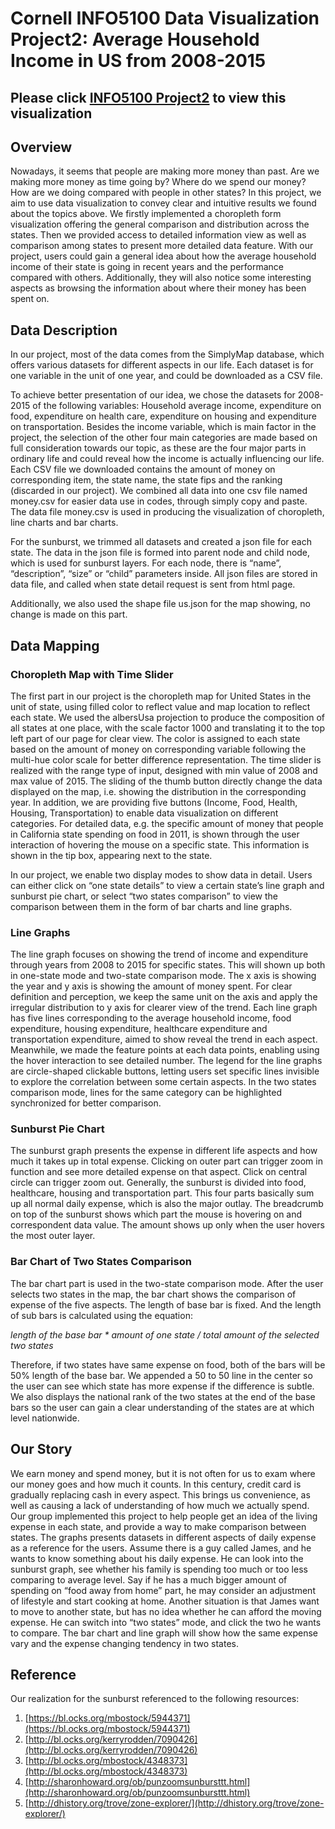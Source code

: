 # Cornell INFO5100 Data Visualization Project2: Average Household Income in US from 2008-2015

## Please click [INFO5100 Project2](https://baoyue.github.io/INFO5100Project2/index.html) to view this visualization

## Overview

Nowadays, it seems that people are making more money than past. Are we making more money
as time going by? Where do we spend our money? How are we doing compared with people in
other states? In this project, we aim to use data visualization to convey clear and intuitive results
we found about the topics above. We firstly implemented a choropleth form visualization
offering the general comparison and distribution across the states. Then we provided access to
detailed information view as well as comparison among states to present more detailed data
feature. With our project, users could gain a general idea about how the average household
income of their state is going in recent years and the performance compared with others.
Additionally, they will also notice some interesting aspects as browsing the information about
where their money has been spent on.

## Data Description

In our project, most of the data comes from the SimplyMap database, which offers various
datasets for different aspects in our life. Each dataset is for one variable in the unit of one year,
and could be downloaded as a CSV file.

To achieve better presentation of our idea, we chose the datasets for 2008-2015 of the following
variables: Household average income, expenditure on food, expenditure on health care,
expenditure on housing and expenditure on transportation. Besides the income variable, which is
main factor in the project, the selection of the other four main categories are made based on full
consideration towards our topic, as these are the four major parts in ordinary life and could
reveal how the income is actually influencing our life. Each CSV file we downloaded contains
the amount of money on corresponding item, the state name, the state fips and the ranking
(discarded in our project). We combined all data into one csv file named money.csv for easier
data use in codes, through simply copy and paste. The data file money.csv is used in producing
the visualization of choropleth, line charts and bar charts.

For the sunburst, we trimmed all datasets and created a json file for each state. The data in the
json file is formed into parent node and child node, which is used for sunburst layers. For each
node, there is “name”, “description”, “size” or “child” parameters inside. All json files are stored
in data file, and called when state detail request is sent from html page.

Additionally, we also used the shape file us.json for the map showing, no change is made on this part.

## Data Mapping

### Choropleth Map with Time Slider
The first part in our project is the choropleth map for United States in the unit of state, using
filled color to reflect value and map location to reflect each state. We used the albersUsa
projection to produce the composition of all states at one place, with the scale factor 1000 and
translating it to the top left part of our page for clear view. The color is assigned to each state
based on the amount of money on corresponding variable following the multi-hue color scale for
better difference representation. The time slider is realized with the range type of input, designed
with min value of 2008 and max value of 2015. The sliding of the thumb button directly change
the data displayed on the map, i.e. showing the distribution in the corresponding year. In addition,
we are providing five buttons (Income, Food, Health, Housing, Transportation) to enable data
visualization on different categories. For detailed data, e.g. the specific amount of money that
people in California state spending on food in 2011, is shown through the user interaction of
hovering the mouse on a specific state. This information is shown in the tip box, appearing next
to the state.

In our project, we enable two display modes to show data in detail. Users can either click on
“one state details” to view a certain state’s line graph and sunburst pie chart, or select “two states
comparison” to view the comparison between them in the form of bar charts and line graphs.

### Line Graphs
The line graph focuses on showing the trend of income and expenditure through years from 2008
to 2015 for specific states. This will shown up both in one-state mode and two-state comparison
mode. The x axis is showing the year and y axis is showing the amount of money spent. For clear
definition and perception, we keep the same unit on the axis and apply the irregular distribution
to y axis for clearer view of the trend. Each line graph has five lines corresponding to the average
household income, food expenditure, housing expenditure, healthcare expenditure and
transportation expenditure, aimed to show reveal the trend in each aspect. Meanwhile, we made
the feature points at each data points, enabling using the hover interaction to see detailed number.
The legend for the line graphs are circle-shaped clickable buttons, letting users set specific lines
invisible to explore the correlation between some certain aspects. In the two states comparison
mode, lines for the same category can be highlighted synchronized for better comparison.

### Sunburst Pie Chart

The sunburst graph presents the expense in different life aspects and how much it takes up in
total expense. Clicking on outer part can trigger zoom in function and see more detailed expense
on that aspect. Click on central circle can trigger zoom out. Generally, the sunburst is divided 
into food, healthcare, housing and transportation part. This four parts basically sum up all normal
daily expense, which is also the major outlay. The breadcrumb on top of the sunburst shows
which part the mouse is hovering on and correspondent data value. The amount shows up only
when the user hovers the most outer layer.

### Bar Chart of Two States Comparison
The bar chart part is used in the two-state comparison mode. After the user selects two states in
the map, the bar chart shows the comparison of expense of the five aspects. The length of base
bar is fixed. And the length of sub bars is calculated using the equation:

_length of the base bar * amount of one state / total amount of the selected two states_

Therefore, if two states have same expense on food, both of the bars will be 50% length of the
base bar. We appended a 50 to 50 line in the center so the user can see which state has more
expense if the difference is subtle. We also displays the national rank of the two states at the end
of the base bars so the user can gain a clear understanding of the states are at which level
nationwide.

## Our Story

We earn money and spend money, but it is not often for us to exam where our money goes and
how much it counts. In this century, credit card is gradually replacing cash in every aspect. This
brings us convenience, as well as causing a lack of understanding of how much we actually
spend. Our group implemented this project to help people get an idea of the living expense in
each state, and provide a way to make comparison between states. The graphs presents datasets
in different aspects of daily expense as a reference for the users. Assume there is a guy called
James, and he wants to know something about his daily expense. He can look into the sunburst
graph, see whether his family is spending too much or too less comparing to average level. Say if
he has a much bigger amount of spending on “food away from home” part, he may consider an
adjustment of lifestyle and start cooking at home. Another situation is that James want to move
to another state, but has no idea whether he can afford the moving expense. He can switch into
“two states” mode, and click the two he wants to compare. The bar chart and line graph will
show how the same expense vary and the expense changing tendency in two states.

## Reference

Our realization for the sunburst referenced to the following resources:

1. [https://bl.ocks.org/mbostock/5944371](https://bl.ocks.org/mbostock/5944371)
2. [http://bl.ocks.org/kerryrodden/7090426](http://bl.ocks.org/kerryrodden/7090426)
3. [http://bl.ocks.org/mbostock/4348373](http://bl.ocks.org/mbostock/4348373)
4. [http://sharonhoward.org/ob/punzoomsunbursttt.html](http://sharonhoward.org/ob/punzoomsunbursttt.html)
5. [http://dhistory.org/trove/zone-explorer/](http://dhistory.org/trove/zone-explorer/)
